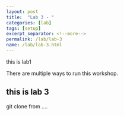 ```yaml
---
layout: post
title:  "Lab 3 - "
categories: [lab]
tags: [setup]
excerpt_separator: <!--more-->
permalink: /lab/lab-3
name: /lab/lab-3.html
---
```


this is lab1
<!--more-->

There are multiple ways to run this workshop.

## this is lab 3
git clone from ....
